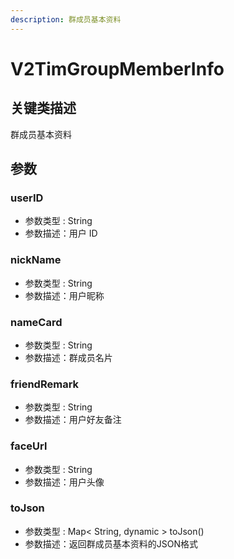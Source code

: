 ```yaml
---
description: 群成员基本资料
---
```


# V2TimGroupMemberInfo

## 关键类描述

群成员基本资料

## 参数

### userID

* 参数类型 : String
* 参数描述：用户 ID

### nickName

* 参数类型 : String
* 参数描述：用户昵称

### nameCard

* 参数类型 : String
* 参数描述：群成员名片

### friendRemark

* 参数类型 : String
* 参数描述：用户好友备注

### faceUrl

* 参数类型 : String
* 参数描述：用户头像

### toJson

* 参数类型 : Map< String, dynamic > toJson()
* 参数描述：返回群成员基本资料的JSON格式

